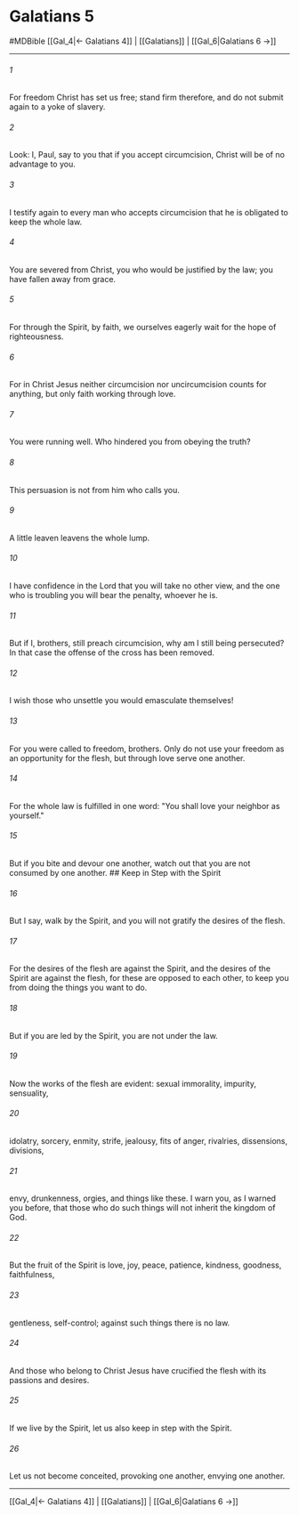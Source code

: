 # Galatians 5
#MDBible
[[Gal_4|← Galatians 4]] | [[Galatians]] | [[Gal_6|Galatians 6 →]]

***

###### 1 

For freedom Christ has set us free; stand firm therefore, and do not submit again to a yoke of slavery. 

###### 2 

Look: I, Paul, say to you that if you accept circumcision, Christ will be of no advantage to you. 

###### 3 

I testify again to every man who accepts circumcision that he is obligated to keep the whole law. 

###### 4 

You are severed from Christ, you who would be justified by the law; you have fallen away from grace. 

###### 5 

For through the Spirit, by faith, we ourselves eagerly wait for the hope of righteousness. 

###### 6 

For in Christ Jesus neither circumcision nor uncircumcision counts for anything, but only faith working through love. 

###### 7 

You were running well. Who hindered you from obeying the truth? 

###### 8 

This persuasion is not from him who calls you. 

###### 9 

A little leaven leavens the whole lump. 

###### 10 

I have confidence in the Lord that you will take no other view, and the one who is troubling you will bear the penalty, whoever he is. 

###### 11 

But if I, brothers, still preach circumcision, why am I still being persecuted? In that case the offense of the cross has been removed. 

###### 12 

I wish those who unsettle you would emasculate themselves! 

###### 13 

For you were called to freedom, brothers. Only do not use your freedom as an opportunity for the flesh, but through love serve one another. 

###### 14 

For the whole law is fulfilled in one word: "You shall love your neighbor as yourself." 

###### 15 

But if you bite and devour one another, watch out that you are not consumed by one another. ## Keep in Step with the Spirit 

###### 16 

But I say, walk by the Spirit, and you will not gratify the desires of the flesh. 

###### 17 

For the desires of the flesh are against the Spirit, and the desires of the Spirit are against the flesh, for these are opposed to each other, to keep you from doing the things you want to do. 

###### 18 

But if you are led by the Spirit, you are not under the law. 

###### 19 

Now the works of the flesh are evident: sexual immorality, impurity, sensuality, 

###### 20 

idolatry, sorcery, enmity, strife, jealousy, fits of anger, rivalries, dissensions, divisions, 

###### 21 

envy, drunkenness, orgies, and things like these. I warn you, as I warned you before, that those who do such things will not inherit the kingdom of God. 

###### 22 

But the fruit of the Spirit is love, joy, peace, patience, kindness, goodness, faithfulness, 

###### 23 

gentleness, self-control; against such things there is no law. 

###### 24 

And those who belong to Christ Jesus have crucified the flesh with its passions and desires. 

###### 25 

If we live by the Spirit, let us also keep in step with the Spirit. 

###### 26 

Let us not become conceited, provoking one another, envying one another. 

***

[[Gal_4|← Galatians 4]] | [[Galatians]] | [[Gal_6|Galatians 6 →]]
